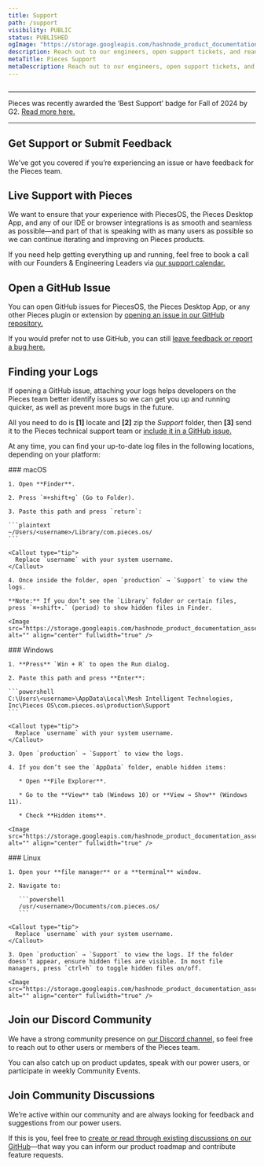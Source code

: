 ```yaml
---
title: Support
path: /support
visibility: PUBLIC
status: PUBLISHED
ogImage: "https://storage.googleapis.com/hashnode_product_documentation_assets/og_images/support/pieces_support.png"
description: Reach out to our engineers, open support tickets, and read discussions on our GitHub page for support with Pieces software.
metaTitle: Pieces Support
metaDescription: Reach out to our engineers, open support tickets, and read discussions on our GitHub page for support with Pieces software.
---
```


<Image src="https://storage.googleapis.com/hashnode_product_documentation_assets/cdn_migrate_repair/support/support_banner.png" alt="" align="center" fullwidth="true" />

***

<Card title="We’ve been given an award!" image="/assets/icons/platform_logos/pieces_logo.png">
  Pieces was recently awarded the ‘Best Support’ badge for Fall of 2024 by G2. <a target="_blank" href="https://www.g2.com/products/pieces-for-developers/reviews?utm_source=rewards-badge">Read more here.</a>
</Card>

***

## Get Support or Submit Feedback

We've got you covered if you’re experiencing an issue or have feedback for the Pieces team.

## Live Support with Pieces

We want to ensure that your experience with PiecesOS, the Pieces Desktop App, and any of our IDE or browser integrations is as smooth and seamless as possible—and part of that is speaking with as many users as possible so we can continue iterating and improving on Pieces products.

If you need help getting everything up and running, feel free to book a call with our Founders & Engineering Leaders via <a target="_blank" href="https://calendar.google.com/calendar/u/0/appointments/schedules/AcZssZ22WJ2Htd2wRMJhueCNYc0xbFBFCAN-khijcuoXACd_Uux3wIhgZeGkzDRcqD3teamAI-CwCHpr">our support calendar.</a>

## Open a GitHub Issue<a target="_blank" href="/extensions-plugins/sublime#get-support-or-share-feedback">**​**</a>

You can open GitHub issues for PiecesOS, the Pieces Desktop App, or any other Pieces plugin or extension by <a target="_blank" href="https://github.com/pieces-app/support/issues">opening an issue in our GitHub repository.</a>

If you would prefer not to use GitHub, you can still <a target="_blank" href="https://getpieces.typeform.com/to/mCjBSIjF#page=docs-support">leave feedback or report a bug here.</a>

## Finding your Logs

If opening a GitHub issue, attaching your logs helps developers on the Pieces team better identify issues so we can get you up and running quicker, as well as prevent more bugs in the future.

All you need to do is **\[1]** locate and **\[2]** zip the *Support* folder, then **\[3]** send it to the Pieces technical support team or <a target="_blank" href="https://github.com/pieces-app/support/issues">include it in a GitHub issue.</a>

At any time, you can find your up-to-date log files in the following locations, depending on your platform:

<Tabs>
  <TabItem title="macOS">
    ### macOS

    1. Open **Finder**.

    2. Press `⌘+shift+g` (Go to Folder).

    3. Paste this path and press `return`:

    ```plaintext
    ~/Users/<username>/Library/com.pieces.os/
    ```

    <Callout type="tip">
      Replace `username` with your system username.
    </Callout>

    4. Once inside the folder, open `production` → `Support` to view the logs.

    **Note:** If you don’t see the `Library` folder or certain files, press `⌘+shift+.` (period) to show hidden files in Finder.

    <Image src="https://storage.googleapis.com/hashnode_product_documentation_assets/support/mac_support.png" alt="" align="center" fullwidth="true" />
  </TabItem>

  <TabItem title="Windows">
    ### Windows

    1. **Press** `Win + R` to open the Run dialog.

    2. Paste this path and press **Enter**:

    ```powershell
    C:\Users\<username>\AppData\Local\Mesh Intelligent Technologies, Inc\Pieces OS\com.pieces.os\production\Support
    ```

    <Callout type="tip">
      Replace `username` with your system username.
    </Callout>

    3. Open `production` → `Support` to view the logs.

    4. If you don’t see the `AppData` folder, enable hidden items:

       * Open **File Explorer**.

       * Go to the **View** tab (Windows 10) or **View → Show** (Windows 11).

       * Check **Hidden items**.

    <Image src="https://storage.googleapis.com/hashnode_product_documentation_assets/support/windows_support.png" alt="" align="center" fullwidth="true" />
  </TabItem>

  <TabItem title="Linux">
    ### Linux

    1. Open your **file manager** or a **terminal** window.

    2. Navigate to:

       ```powershell
       /usr/<username>/Documents/com.pieces.os/
       ```

    <Callout type="tip">
      Replace `username` with your system username.
    </Callout>

    3. Open `production` → `Support` to view the logs. If the folder doesn’t appear, ensure hidden files are visible. In most file managers, press `ctrl+h` to toggle hidden files on/off.

    <Image src="https://storage.googleapis.com/hashnode_product_documentation_assets/support/linux_support.png" alt="" align="center" fullwidth="true" />
  </TabItem>
</Tabs>

## Join our Discord Community

We have a strong community presence on <a target="_blank" href="https://discord.com/invite/getpieces">our Discord channel,</a> so feel free to reach out to other users or members of the Pieces team.

You can also catch up on product updates, speak with our power users, or participate in weekly Community Events.

## Join Community Discussions

We’re active within our community and are always looking for feedback and suggestions from our power users.

If this is you, feel free to <a target="_blank" href="https://github.com/pieces-app/support/discussions">create or read through existing discussions on our GitHub</a>—that way you can inform our product roadmap and contribute feature requests.